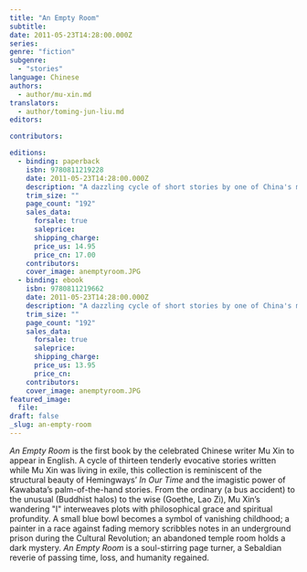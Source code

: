 ```yaml
---
title: "An Empty Room"
subtitle:
date: 2011-05-23T14:28:00.000Z
series:
genre: "fiction"
subgenre:
  - "stories"
language: Chinese
authors:
  - author/mu-xin.md
translators:
  - author/toming-jun-liu.md
editors:

contributors:

editions:
  - binding: paperback
    isbn: 9780811219228
    date: 2011-05-23T14:28:00.000Z
    description: "A dazzling cycle of short stories by one of China's most revered contemporary writers and one of the world's leading artist-intellectuals. "
    trim_size: ""
    page_count: "192"
    sales_data:
      forsale: true
      saleprice:
      shipping_charge:
      price_us: 14.95
      price_cn: 17.00
    contributors:
    cover_image: anemptyroom.JPG
  - binding: ebook
    isbn: 9780811219662
    date: 2011-05-23T14:28:00.000Z
    description: "A dazzling cycle of short stories by one of China's most revered contemporary writers and one of the world's leading artist-intellectuals. "
    trim_size: ""
    page_count: "192"
    sales_data:
      forsale: true
      saleprice:
      shipping_charge:
      price_us: 13.95
      price_cn:
    contributors:
    cover_image: anemptyroom.JPG
featured_image:
  file:
draft: false
_slug: an-empty-room
---
```


_An Empty Room_ is the first book by the celebrated Chinese writer Mu Xin to appear in English. A cycle of thirteen tenderly evocative stories written while Mu Xin was living in exile, this collection is reminiscent of the structural beauty of Hemingways’ _In Our Time_ and the imagistic power of Kawabata’s palm-of-the-hand stories. From the ordinary (a bus accident) to the unusual (Buddhist halos) to the wise (Goethe, Lao Zi), Mu Xin’s wandering "I" interweaves plots with philosophical grace and spiritual profundity. A small blue bowl becomes a symbol of vanishing childhood; a painter in a race against fading memory scribbles notes in an underground prison during the Cultural Revolution; an abandoned temple room holds a dark mystery. _An Empty Room_ is a soul-stirring page turner, a Sebaldian reverie of passing time, loss, and humanity regained.

